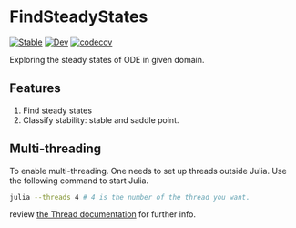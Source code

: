 # FindSteadyStates

[![Stable](https://img.shields.io/badge/docs-stable-blue.svg)](https://=.github.io/FindSteadyStates.jl/stable)
[![Dev](https://img.shields.io/badge/docs-dev-blue.svg)](https://=.github.io/FindSteadyStates.jl/dev)
[![codecov](https://codecov.io/gh/stevengogogo/FindSteadyStates.jl/branch/master/graph/badge.svg?token=eNsRLcRA69)](https://codecov.io/gh/stevengogogo/FindSteadyStates.jl)

Exploring the steady states of ODE in given domain.

## Features
1. Find steady states
2. Classify stability: stable and saddle point.


## Multi-threading

To enable multi-threading. One needs to set up threads outside Julia. Use the following command to start Julia.

```sh
julia --threads 4 # 4 is the number of the thread you want.
```
review [the Thread documentation](https://docs.julialang.org/en/v1/manual/multi-threading/) for further info.
